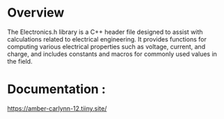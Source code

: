 # Overview
The Electronics.h library is a C++ header file designed to assist with calculations related to electrical engineering. It provides functions for computing various electrical properties such as voltage, current, and charge, and includes constants and macros for commonly used values in the field.

# Documentation : 
https://amber-carlynn-12.tiiny.site/


